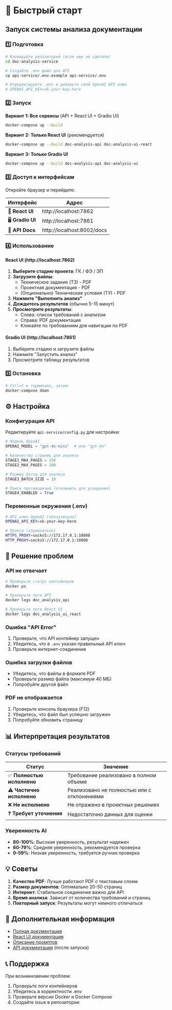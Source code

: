 # 🚀 Быстрый старт

## Запуск системы анализа документации

### 1️⃣ Подготовка

```bash
# Клонируйте репозиторий (если еще не сделали)
cd doc-analysis-service

# Создайте .env файл для API
cp api-service/.env.example api-service/.env

# Отредактируйте .env и добавьте свой OpenAI API ключ
# OPENAI_API_KEY=sk-your-key-here
```

### 2️⃣ Запуск

**Вариант 1: Все сервисы** (API + React UI + Gradio UI)
```bash
docker-compose up --build
```

**Вариант 2: Только React UI** (рекомендуется)
```bash
docker-compose up --build doc-analysis-api doc-analysis-ui-react
```

**Вариант 3: Только Gradio UI**
```bash
docker-compose up --build doc-analysis-api doc-analysis-ui
```

### 3️⃣ Доступ к интерфейсам

Откройте браузер и перейдите:

| Интерфейс | Адрес |
|-----------|-------|
| 🎨 **React UI** | http://localhost:7862 |
| 🖥️ **Gradio UI** | http://localhost:7861 |
| 🔌 **API Docs** | http://localhost:8002/docs |

### 4️⃣ Использование

#### React UI (http://localhost:7862)

1. **Выберите стадию проекта**: ГК / ФЭ / ЭП
2. **Загрузите файлы**:
   - Техническое задание (ТЗ) - PDF
   - Проектная документация - PDF
   - (Опционально) Технические условия (ТУ) - PDF
3. **Нажмите "Выполнить анализ"**
4. **Дождитесь результатов** (обычно 5-15 минут)
5. **Просмотрите результаты**:
   - Слева: список требований с анализом
   - Справа: PDF документация
   - Кликайте по требованиям для навигации по PDF

#### Gradio UI (http://localhost:7861)

1. Выберите стадию и загрузите файлы
2. Нажмите "Запустить анализ"
3. Просмотрите таблицу результатов

### 5️⃣ Остановка

```bash
# Ctrl+C в терминале, затем:
docker-compose down
```

## ⚙️ Настройка

### Конфигурация API

Редактируйте `api-service/config.py` для настройки:

```python
# Модель OpenAI
OPENAI_MODEL = "gpt-4o-mini"  # или "gpt-4o"

# Количество страниц для анализа
STAGE1_MAX_PAGES = 150
STAGE2_MAX_PAGES = 100

# Размер батча для анализа
STAGE3_BATCH_SIZE = 10

# Поиск противоречий (отключить для ускорения)
STAGE4_ENABLED = True
```

### Переменные окружения (.env)

```bash
# API-ключ OpenAI (обязательно)
OPENAI_API_KEY=sk-your-key-here

# Прокси (опционально)
HTTPS_PROXY=socks5://172.17.0.1:10808
HTTP_PROXY=socks5://172.17.0.1:10808
```

## 🐛 Решение проблем

### API не отвечает

```bash
# Проверьте статус контейнеров
docker ps

# Проверьте логи API
docker logs doc_analysis_api

# Проверьте логи React UI
docker logs doc_analysis_ui_react
```

### Ошибка "API Error"

1. Проверьте, что API контейнер запущен
2. Убедитесь, что в `.env` указан правильный API ключ
3. Проверьте интернет-соединение

### Ошибка загрузки файлов

- Убедитесь, что файлы в формате PDF
- Проверьте размер файла (максимум 40 МБ)
- Попробуйте другой файл

### PDF не отображается

1. Проверьте консоль браузера (F12)
2. Убедитесь, что файл был успешно загружен
3. Попробуйте обновить страницу

## 📊 Интерпретация результатов

### Статусы требований

| Статус | Значение |
|--------|----------|
| ✅ **Полностью исполнено** | Требование реализовано в полном объеме |
| ⚠️ **Частично исполнено** | Реализовано не полностью или с отклонениями |
| ❌ **Не исполнено** | Не отражено в проектных решениях |
| ❓ **Требует уточнения** | Недостаточно данных для оценки |

### Уверенность AI

- **80-100%**: Высокая уверенность, результат надежен
- **60-79%**: Средняя уверенность, рекомендуется проверка
- **0-59%**: Низкая уверенность, требуется ручная проверка

## 💡 Советы

1. **Качество PDF**: Лучше работают PDF с текстовым слоем
2. **Размер документов**: Оптимально 20-50 страниц
3. **Интернет**: Стабильное соединение важно для API
4. **Время анализа**: Зависит от количества требований и страниц
5. **Повторный запуск**: Результаты могут немного отличаться

## 🔗 Дополнительная информация

- [Полная документация](README.md)
- [React UI документация](ui-react-service/README.md)
- [Описание промптов](prompts/README.md)
- [API документация](http://localhost:8002/docs) (после запуска)

## 📞 Поддержка

При возникновении проблем:
1. Проверьте логи контейнеров
2. Убедитесь в корректности .env
3. Проверьте версии Docker и Docker Compose
4. Создайте issue в репозитории

